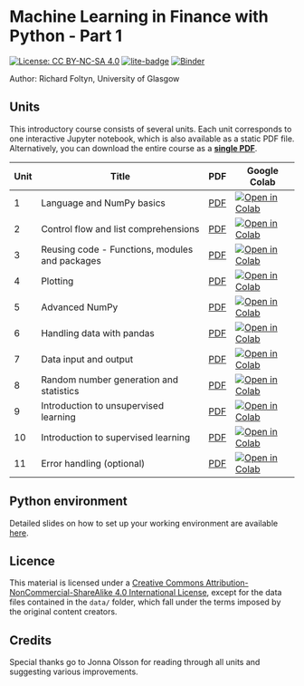 # Machine Learning in Finance with Python - Part 1
[![License: CC BY-NC-SA 4.0](https://img.shields.io/badge/License-CC%20BY--NC--SA%204.0-lightgrey.svg)](https://creativecommons.org/licenses/by-nc-sa/4.0/)
[![lite-badge](https://jupyterlite.rtfd.io/en/latest/_static/badge.svg)](https://richardfoltyn.github.io/MLFP-ECON5130)
[![Binder](https://mybinder.org/badge_logo.svg)](https://mybinder.org/v2/gh/richardfoltyn/MLFP-ECON5130/main?filepath=index.ipynb)

Author: Richard Foltyn, University of Glasgow


## Units

This introductory course consists of several units. Each unit corresponds
to one interactive Jupyter notebook, which is also available
as a static PDF file. Alternatively, you can download the entire course as a 
**[single PDF](latex/MLFP-part1.pdf)**.

| Unit | Title | PDF | Google Colab |
|------|-------|-----|--------------|
| 1    | Language and NumPy basics | [PDF](latex/unit01.pdf) | [![Open in Colab](https://colab.research.google.com/assets/colab-badge.svg)](https://colab.research.google.com/github/richardfoltyn/MLFP-ECON5130/blob/main/lectures/unit01.ipynb) |
| 2    | Control flow and list comprehensions | [PDF](latex/unit02.pdf) |  [![Open in Colab](https://colab.research.google.com/assets/colab-badge.svg)](https://colab.research.google.com/github/richardfoltyn/MLFP-ECON5130/blob/main/lectures/unit02.ipynb) |
| 3    | Reusing code - Functions, modules and packages | [PDF](latex/unit03.pdf) | [![Open in Colab](https://colab.research.google.com/assets/colab-badge.svg)](https://colab.research.google.com/github/richardfoltyn/MLFP-ECON5130/blob/main/lectures/unit03.ipynb) |
| 4    | Plotting | [PDF](latex/unit04.pdf) |  [![Open in Colab](https://colab.research.google.com/assets/colab-badge.svg)](https://colab.research.google.com/github/richardfoltyn/MLFP-ECON5130/blob/main/lectures/unit04.ipynb) |
| 5    | Advanced NumPy | [PDF](latex/unit05.pdf)  | [![Open in Colab](https://colab.research.google.com/assets/colab-badge.svg)](https://colab.research.google.com/github/richardfoltyn/MLFP-ECON5130/blob/main/lectures/unit05.ipynb)
| 6    | Handling data with pandas | [PDF](latex/unit06.pdf) | [![Open in Colab](https://colab.research.google.com/assets/colab-badge.svg)](https://colab.research.google.com/github/richardfoltyn/MLFP-ECON5130/blob/main/lectures/unit06.ipynb) |
| 7    | Data input and output | [PDF](latex/unit07.pdf) |  [![Open in Colab](https://colab.research.google.com/assets/colab-badge.svg)](https://colab.research.google.com/github/richardfoltyn/MLFP-ECON5130/blob/main/lectures/unit07.ipynb)
| 8    | Random number generation and statistics | [PDF](latex/unit08.pdf) | [![Open in Colab](https://colab.research.google.com/assets/colab-badge.svg)](https://colab.research.google.com/github/richardfoltyn/MLFP-ECON5130/blob/main/lectures/unit08.ipynb) |
| 9    | Introduction to unsupervised learning | [PDF](latex/unit09.pdf) |  [![Open in Colab](https://colab.research.google.com/assets/colab-badge.svg)](https://colab.research.google.com/github/richardfoltyn/MLFP-ECON5130/blob/main/lectures/unit09.ipynb)
| 10    | Introduction to supervised learning | [PDF](latex/unit10.pdf) |  [![Open in Colab](https://colab.research.google.com/assets/colab-badge.svg)](https://colab.research.google.com/github/richardfoltyn/MLFP-ECON5130/blob/main/lectures/unit10.ipynb)
| 11    | Error handling (optional) | [PDF](latex/unit09.pdf) |  [![Open in Colab](https://colab.research.google.com/assets/colab-badge.svg)](https://colab.research.google.com/github/richardfoltyn/MLFP-ECON5130/blob/main/lectures/unit09.ipynb) |


## Python environment

Detailed slides on how to set up your working environment are available [here](https://github.com/richardfoltyn/MLFP-ECON5130/blob/main/slides/python-setup.pdf).


## Licence

This material is licensed under a 
[Creative Commons Attribution-NonCommercial-ShareAlike 4.0 International License](http://creativecommons.org/licenses/by-nc-sa/4.0/),
except for the data files contained in the `data/` folder, which
fall under the terms imposed by the original content creators.


## Credits

Special thanks go to Jonna Olsson for reading through all units and
suggesting various improvements.
